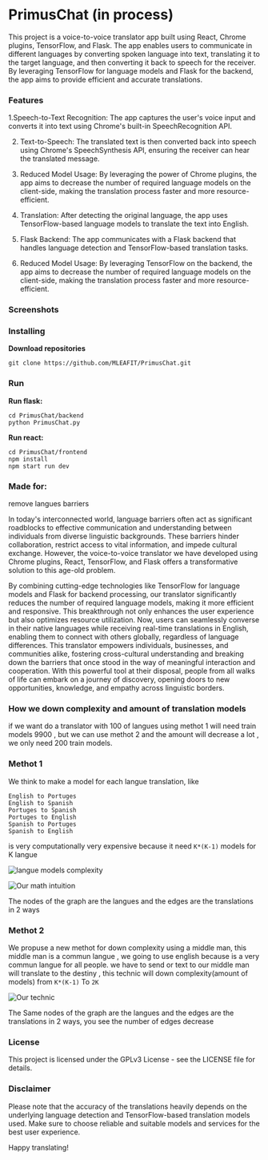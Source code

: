 # PrimusChat (in process)

This project is a voice-to-voice translator app built using React, Chrome plugins, TensorFlow, and Flask. The app enables users to communicate in different languages by converting spoken language into text, translating it to the target language, and then converting it back to speech for the receiver. By leveraging TensorFlow for language models and Flask for the backend, the app aims to provide efficient and accurate translations.

### Features

1.Speech-to-Text Recognition: The app captures the user's voice input and converts it into text using Chrome's built-in SpeechRecognition API.

2. Text-to-Speech: The translated text is then converted back into speech using Chrome's SpeechSynthesis API, ensuring the receiver can hear the translated message.

3. Reduced Model Usage: By leveraging the power of Chrome plugins, the app aims to decrease the number of required language models on the client-side, making the translation process faster and more resource-efficient. 

4. Translation: After detecting the original language, the app uses TensorFlow-based language models to translate the text into English.

5. Flask Backend: The app communicates with a Flask backend that handles language detection and TensorFlow-based translation tasks.

6. Reduced Model Usage: By leveraging TensorFlow on the backend, the app aims to decrease the number of required language models on the client-side, making the translation process faster and more resource-efficient.

### Screenshots

### Installing
**Download repositories**

    git clone https://github.com/MLEAFIT/PrimusChat.git

### Run 

**Run flask:**

    cd PrimusChat/backend
    python PrimusChat.py

**Run react:**

    cd PrimusChat/frontend
    npm install
    npm start run dev



### Made for:
remove langues barriers

In today's interconnected world, language barriers often act as significant roadblocks to effective communication and understanding between individuals from diverse linguistic backgrounds. These barriers hinder collaboration, restrict access to vital information, and impede cultural exchange. However, the voice-to-voice translator we have developed using Chrome plugins, React, TensorFlow, and Flask offers a transformative solution to this age-old problem.

By combining cutting-edge technologies like TensorFlow for language models and Flask for backend processing, our translator significantly reduces the number of required language models, making it more efficient and responsive. This breakthrough not only enhances the user experience but also optimizes resource utilization. Now, users can seamlessly converse in their native languages while receiving real-time translations in English, enabling them to connect with others globally, regardless of language differences. This translator empowers individuals, businesses, and communities alike, fostering cross-cultural understanding and breaking down the barriers that once stood in the way of meaningful interaction and cooperation. With this powerful tool at their disposal, people from all walks of life can embark on a journey of discovery, opening doors to new opportunities, knowledge, and empathy across linguistic borders.

### How we down complexity and amount of translation models 

if we want do a translator with 100 of langues using methot 1 will need train models 9900 , but we can use methot 2 and the amount will decrease a lot , we only need 200 train models.

### Methot 1

We think to make a model for each langue translation, like 

    English to Portuges
    English to Spanish 
    Portuges to Spanish
    Portuges to English
    Spanish to Portuges
    Spanish to English

is very computationally very expensive because it need ```K*(K-1)``` models for K langue

![langue models complexity](https://raw.githubusercontent.com/Semillero-Inteligencia-Artificial-EAFIT/PrimusChat/main/doc/images/1.png)

![Our math intuition](https://raw.githubusercontent.com/Semillero-Inteligencia-Artificial-EAFIT/PrimusChat/main/doc/images/2.png)

The nodes of the graph are the langues and the edges are the translations in 2 ways

### Methot 2

We propuse a new methot for down complexity using a middle man, this middle man is a commun langue , we going to use english because is a very commun langue for all people. we have to send or text to our middle man will translate to the destiny , this technic will down complexity(amount of models) from ```K*(K-1)``` To ```2K```

![Our technic](https://raw.githubusercontent.com/Semillero-Inteligencia-Artificial-EAFIT/PrimusChat/main/doc/images/3.png)

The Same nodes of the graph are the langues and the edges are the translations in 2 ways, you see the number of edges decrease


### License

This project is licensed under the GPLv3 License - see the LICENSE file for details.

### Disclaimer

Please note that the accuracy of the translations heavily depends on the underlying language detection and TensorFlow-based translation models used. Make sure to choose reliable and suitable models and services for the best user experience.

Happy translating!
